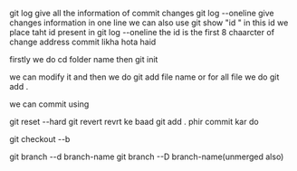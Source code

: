 git log give all the information of commit changes
git log --oneline give changes information in one line 
we can also use git show "id "  in this id we place taht id present in git log --oneline the id is the first 8 chaarcter of change address commit likha hota haid

firstly we do cd folder name
then git init

we can modify it and then we do git add file name or for all file we do git add .

we can commit using 
<!-- git commit --m "mesaage kuch bhi likh skate ho" -->

<!-- Rever the change  -->
git reset --hard<hash>
git revert <hashcode>
revrt ke baad git add .
phir commit kar do

<!-- How to create branch  -->
git checkout --b <branch-name>

<!-- Delete a branch -->
git branch --d branch-name
git branch --D branch-name(unmerged also)
